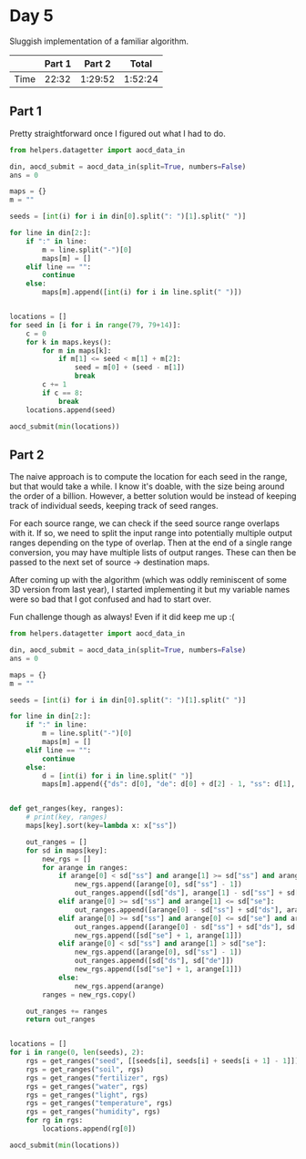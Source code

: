 # Day 5
Sluggish implementation of a familiar algorithm.

|      | Part 1 | Part 2  | Total   |
|------|--------|---------|---------|
| Time | 22:32  | 1:29:52 | 1:52:24 |

## Part 1
Pretty straightforward once I figured out what I had to do.
```python
from helpers.datagetter import aocd_data_in

din, aocd_submit = aocd_data_in(split=True, numbers=False)
ans = 0

maps = {}
m = ""

seeds = [int(i) for i in din[0].split(": ")[1].split(" ")]

for line in din[2:]:
    if ":" in line:
        m = line.split("-")[0]
        maps[m] = []
    elif line == "":
        continue
    else:
        maps[m].append([int(i) for i in line.split(" ")])


locations = []
for seed in [i for i in range(79, 79+14)]:
    c = 0
    for k in maps.keys():
        for m in maps[k]:
            if m[1] <= seed < m[1] + m[2]:
                seed = m[0] + (seed - m[1])
                break
        c += 1
        if c == 8:
            break
    locations.append(seed)

aocd_submit(min(locations))
```

## Part 2
The naive approach is to compute the location for each seed in the range, but that would take a while. I know it's doable, with the size being around the order of a billion. However, a better solution would be instead of keeping track of individual seeds, keeping track of seed ranges.

For each source range, we can check if the seed source range overlaps with it. If so, we need to split the input range into potentially multiple output ranges depending on the type of overlap. Then at the end of a single range conversion, you may have multiple lists of output ranges. These can then be passed to the next set of source -> destination maps.

After coming up with the algorithm (which was oddly reminiscent of some 3D version from last year), I started implementing it but my variable names were so bad that I got confused and had to start over.

Fun challenge though as always! Even if it did keep me up :(
```python
from helpers.datagetter import aocd_data_in

din, aocd_submit = aocd_data_in(split=True, numbers=False)
ans = 0

maps = {}
m = ""

seeds = [int(i) for i in din[0].split(": ")[1].split(" ")]

for line in din[2:]:
    if ":" in line:
        m = line.split("-")[0]
        maps[m] = []
    elif line == "":
        continue
    else:
        d = [int(i) for i in line.split(" ")]
        maps[m].append({"ds": d[0], "de": d[0] + d[2] - 1, "ss": d[1], "se": d[1] + d[2] - 1})


def get_ranges(key, ranges):
    # print(key, ranges)
    maps[key].sort(key=lambda x: x["ss"])

    out_ranges = []
    for sd in maps[key]:
        new_rgs = []
        for arange in ranges:
            if arange[0] < sd["ss"] and arange[1] >= sd["ss"] and arange[1] <= sd["se"]:
                new_rgs.append([arange[0], sd["ss"] - 1])
                out_ranges.append([sd["ds"], arange[1] - sd["ss"] + sd["ds"]])
            elif arange[0] >= sd["ss"] and arange[1] <= sd["se"]:
                out_ranges.append([arange[0] - sd["ss"] + sd["ds"], arange[1] - sd["ss"] + sd["ds"]])
            elif arange[0] >= sd["ss"] and arange[0] <= sd["se"] and arange[1] > sd["se"]:
                out_ranges.append([arange[0] - sd["ss"] + sd["ds"], sd["de"]])
                new_rgs.append([sd["se"] + 1, arange[1]])
            elif arange[0] < sd["ss"] and arange[1] > sd["se"]:
                new_rgs.append([arange[0], sd["ss"] - 1])
                out_ranges.append([sd["ds"], sd["de"]])
                new_rgs.append([sd["se"] + 1, arange[1]])
            else:
                new_rgs.append(arange)
        ranges = new_rgs.copy()

    out_ranges += ranges
    return out_ranges


locations = []
for i in range(0, len(seeds), 2):
    rgs = get_ranges("seed", [[seeds[i], seeds[i] + seeds[i + 1] - 1]])
    rgs = get_ranges("soil", rgs)
    rgs = get_ranges("fertilizer", rgs)
    rgs = get_ranges("water", rgs)
    rgs = get_ranges("light", rgs)
    rgs = get_ranges("temperature", rgs)
    rgs = get_ranges("humidity", rgs)
    for rg in rgs:
        locations.append(rg[0])

aocd_submit(min(locations))
```
